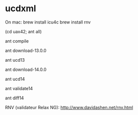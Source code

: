 # ucdxml

On mac:
 brew install icu4c
 brew install rnv


(cd uax42; ant all)

ant compile

ant download-13.0.0

ant ucd13

ant download-14.0.0

ant ucd14

ant validate14

ant diff14



RNV (validateur Relax NG): http://www.davidashen.net/rnv.html

 
